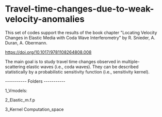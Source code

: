 # Travel-time-changes-due-to-weak-velocity-anomalies

This set of codes support the results of the book chapter "Locating Velocity Changes in Elastic Media with Coda Wave Interferometry" by R. Snieder, A. Duran, A. Obermann. 

 https://doi.org/10.1017/9781108264808.008
 
 The main goal is to study travel time changes observed in multiple-scattering elastic waves (i.e., coda waves). They can be described statistically by a probabilistic sensitivity function (i.e., sensitivity kernel). 
 
 ----------- Folders -----------
 
 1_Vmodels:
 
 2_Elastic_m.f.p
 
 3_Kernel Computation_space
